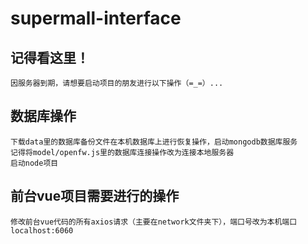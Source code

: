 # supermall-interface

## 记得看这里！
```
因服务器到期，请想要启动项目的朋友进行以下操作（=_=）...
```

## 数据库操作
```
下载data里的数据库备份文件在本机数据库上进行恢复操作，启动mongodb数据库服务
记得将model/openfw.js里的数据库连接操作改为连接本地服务器
启动node项目
```

## 前台vue项目需要进行的操作
```
修改前台vue代码的所有axios请求（主要在network文件夹下），端口号改为本机端口 localhost:6060
```
